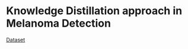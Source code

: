 # Knowledge Distillation approach in Melanoma Detection

[Dataset](https://www.isic-archive.com/#!/topWithHeader/wideContentTop/main)
